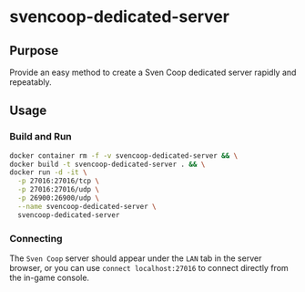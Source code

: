 # svencoop-dedicated-server

## Purpose

Provide an easy method to create a Sven Coop dedicated server rapidly and repeatably.

## Usage

### Build and Run

```bash
docker container rm -f -v svencoop-dedicated-server && \
docker build -t svencoop-dedicated-server . && \
docker run -d -it \
  -p 27016:27016/tcp \
  -p 27016:27016/udp \
  -p 26900:26900/udp \
  --name svencoop-dedicated-server \
  svencoop-dedicated-server
```

### Connecting

The `Sven Coop` server should appear under the `LAN` tab in the server browser, or you can use `connect localhost:27016` to connect directly from the in-game console.
